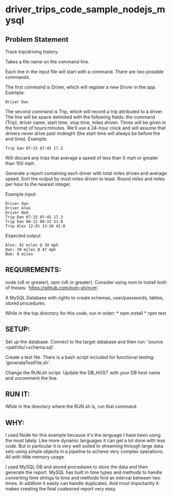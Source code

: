 # driver_trips_code_sample_nodejs_mysql

## Problem Statement

Track trip/driving history.

Takes a file name on the command line.

Each line in the input file will start with a command. There are two possible commands.

The first command is Driver, which will register a new Driver in the app. Example:

`Driver Dan`

The second command is Trip, which will record a trip attributed to a driver. The line will be space delimited with the following fields: the command (Trip), driver name, start time, stop time, miles driven. Times will be given in the format of hours:minutes. We'll use a 24-hour clock and will assume that drivers never drive past midnight (the start time will always be before the end time). Example:

`Trip Dan 07:15 07:45 17.3`

Will discard any trips that average a speed of less than 5 mph or greater than 100 mph.

Generate a report containing each driver with total miles driven and average speed. Sort the output by most miles driven to least. Round miles and miles per hour to the nearest integer.

Example input:

```
Driver Dan
Driver Alex
Driver Bob
Trip Dan 07:15 07:45 17.3
Trip Dan 06:12 06:32 21.8
Trip Alex 12:01 13:16 42.0
```

Expected output:

```
Alex: 42 miles @ 34 mph
Dan: 39 miles @ 47 mph
Bob: 0 miles
```

## REQUIREMENTS:

node (v8 or greater), npm (v6 or greater). Consider using nvm to install both of theses: 'https://github.com/nvm-sh/nvm'.

A MySQL Database with rights to create schemas, user/passwords, tables, stored procedures.

While in the top directory for this code, run in order:
	* npm install
	* npm test

## SETUP:

Set up the database. Connect to the target database and then run:
'source <path/to/>schema.sql'.

Create a test file. There is a bash script included for functional testing: 'generateTestFile.sh'. 

Change the RUN.sh script. Update the DB_HOST with your DB host name and uncomment the line.

## RUN IT: 

While in the directory where the RUN.sh is, run that command.

## WHY:

I used Node for this example because it's the language I have been using the most lately.  Like more dynamic languages it can get a lot done with less code.  But in particular it is very well suited to streaming through large data sets using simple objects in a pipeline to achieve very complex operations. All with little memory usage.

I used MySQL DB and stored procedures to store the data and then generate the report.  MySQL has built in time types and methods to handle converting time strings to time and methods find an interval between two times.  In addition it easily can handle duplicates.  And most importantly it makes creating the final coalesced report very easy.

